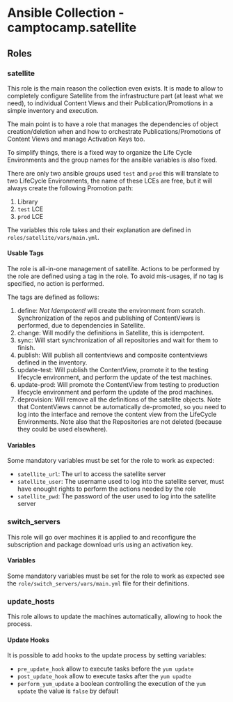 # Ansible Collection - camptocamp.satellite

## Roles

### satellite

This role is the main reason the collection even exists. It is made to allow to completely configure Satellite from the infrastructure part (at least what we need), to individual Content Views and their Publication/Promotions in a simple inventory and execution.

The main point is to have a role that manages the dependencies of object creation/deletion when and how to orchestrate Publications/Promotions of Content Views and manage Activation Keys too.

To simplify things, there is a fixed way to organize the Life Cycle Environments and the group names for the ansible variables is also fixed.

There are only two ansible groups used `test` and `prod` this will translate to two LifeCycle Environments, the name of these LCEs are free, but it will always create the following Promotion path:

1. Library
1. `test` LCE
1. `prod` LCE

The variables this role takes and their explanation are defined in `roles/satellite/vars/main.yml`.

#### Usable Tags

The role is all-in-one management of satellite. Actions to be performed by the role are defined using a tag in the role. To avoid mis-usages, if no tag is specified, no action is performed.

The tags are defined as follows:

1. define: *Not Idempotent!* will create the environment from scratch. Synchronization of the repos and publishing of ContentViews is performed, due to dependencies in Satellite.
1. change: Will modify the definitions in Satellite, this is idempotent.
1. sync: Will start synchronization of all repositories and wait for them to finish.
1. publish: Will publish all contentviews and composite contentviews defined in the inventory.
1. update-test: Will publish the ContentView, promote it to the testing lifecycle environment, and perform the update of the test machines.
1. update-prod: Will promote the ContentView from testing to production lifecycle environment and perform the update of the prod machines.
1. deprovision: Will remove all the definitions of the satellite objects. Note that ContentViews cannot be automatically de-promoted, so you need to log into the interface and remove the content view from the LifeCycle Environments. Note also that the Repositories are not deleted (because they could be used elsewhere).

#### Variables

Some mandatory variables must be set for the role to work as expected:

- `satellite_url`: The url to access the satellite server
- `satellite_user`: The username used to log into the satellite server, must have enought rights to perform the actions needed by the role
- `satellite_pwd`: The password of the user used to log into the satellite server

### switch_servers

This role will go over machines it is applied to and reconfigure the subscription and package download urls using an activation key.

#### Variables

Some mandatory variables must be set for the role to work as expected see the `role/switch_servers/vars/main.yml` file for their definitions.

### update_hosts

This role allows to update the machines automatically, allowing to hook the process.

#### Update Hooks

It is possible to add hooks to the update process by setting variables:

- `pre_update_hook` allow to execute tasks before the `yum update`
- `post_update_hook` allow to execute tasks after the `yum upadte`
- `perform_yum_update` a boolean controlling the execution of the `yum update` the value is `false` by default
